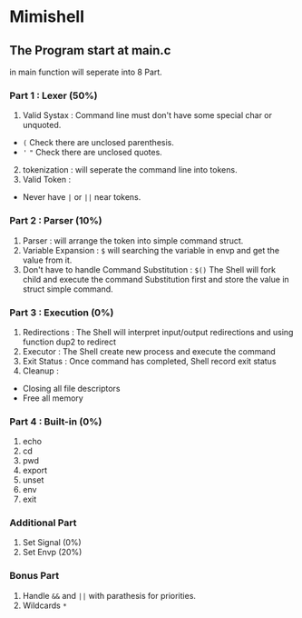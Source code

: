 # Mimishell
## The Program start at main.c
in main function will seperate into 8 Part.
### Part 1 : Lexer (50%)
1. Valid Systax : Command line must don't have some special char or unquoted.
- `(` Check there are unclosed parenthesis. <br>
- `'` `"` Check there are unclosed quotes. <br>
2. tokenization : will seperate the command line into tokens.
3. Valid Token :
- Never have `|` or `||` near tokens. <br>
### Part 2 : Parser (10%)
1. Parser : will arrange the token into simple command struct.
2. Variable Expansion : `$` will searching the variable in envp and get the value from it. <br>
3. Don't have to handle Command Substitution : `$()` The Shell will fork child and execute the command Substitution first and store the value in struct simple command. <br>
### Part 3 : Execution (0%)
1. Redirections : The Shell will interpret input/output redirections and using function dup2 to redirect
2. Executor : The Shell create new process and execute the command
3. Exit Status : Once command has completed, Shell record exit status
4. Cleanup :
- Closing all file descriptors
- Free all memory
### Part 4 : Built-in (0%)
1. echo
2. cd
3. pwd
4. export
5. unset
6. env
7. exit
### Additional Part
1. Set Signal (0%)
2. Set Envp (20%)
### Bonus Part
1. Handle `&&` and `||` with parathesis for priorities.<br> 
2. Wildcards `*` <br>